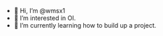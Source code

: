 - 👋 Hi, I’m @wmsx1
- 👀 I’m interested in OI.
- 🌱 I’m currently learning how to build up a project.

<!---
wmsx1/wmsx1 is a ✨ special ✨ repository because its `README.md` (this file) appears on your GitHub profile.
You can click the Preview link to take a look at your changes.
--->
